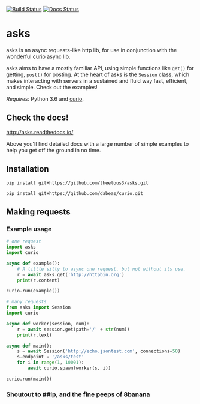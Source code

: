 [![Build Status](https://travis-ci.org/theelous3/asks.svg?branch=master)](https://travis-ci.org/theelous3/asks) [![Docs Status](https://readthedocs.org/projects/asks/badge/?version=latest)](http://asks.readthedocs.io/en/latest/)

# asks
asks is an async requests-like http lib, for use in conjunction with the wonderful [curio](https://github.com/dabeaz/curio) async lib.

asks aims to have a mostly familiar API, using simple functions like `get()` for getting, `post()` for posting. At the heart of asks is the `Session` class, which makes interacting with servers in a sustained and fluid way fast, efficient, and simple. Check out the examples!


*Requires:* Python 3.6 and [curio](https://github.com/dabeaz/curio).


## Check the docs!

http://asks.readthedocs.io/

Above you'll find detailed docs with a large number of simple examples to help you get off the ground in no time.

## Installation

`pip install git+https://github.com/theelous3/asks.git`

`pip install git+https://github.com/dabeaz/curio.git`

## Making requests

### Example usage

```python
# one request
import asks
import curio

async def example():
    # A little silly to async one request, but not without its use.
    r = await asks.get('http://httpbin.org')
    print(r.content)

curio.run(example())
```
```python
# many requests
from asks import Session
import curio

async def worker(session, num):
    r = await session.get(path='/' + str(num))
    print(r.text)

async def main():
    s = await Session('http://echo.jsontest.com', connections=50)
    s.endpoint = '/asks/test'
    for i in range(1, 10001):
        await curio.spawn(worker(s, i))

curio.run(main())
```


### Shoutout to ##lp, and the fine peeps of 8banana
